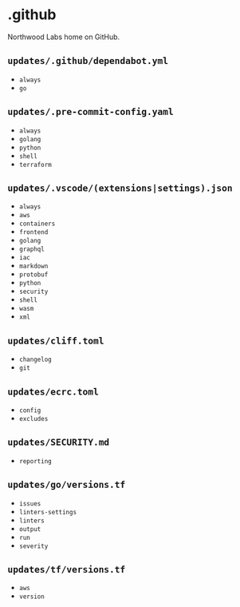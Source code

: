# .github

Northwood Labs home on GitHub.

## `updates/.github/dependabot.yml`

* `always`
* `go`

## `updates/.pre-commit-config.yaml`

* `always`
* `golang`
* `python`
* `shell`
* `terraform`

## `updates/.vscode/(extensions|settings).json`

* `always`
* `aws`
* `containers`
* `frontend`
* `golang`
* `graphql`
* `iac`
* `markdown`
* `protobuf`
* `python`
* `security`
* `shell`
* `wasm`
* `xml`

## `updates/cliff.toml`

* `changelog`
* `git`

## `updates/ecrc.toml`

* `config`
* `excludes`

## `updates/SECURITY.md`

* `reporting`

## `updates/go/versions.tf`

* `issues`
* `linters-settings`
* `linters`
* `output`
* `run`
* `severity`

## `updates/tf/versions.tf`

* `aws`
* `version`
